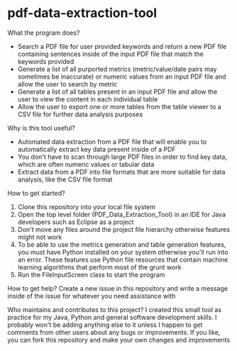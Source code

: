 # pdf-data-extraction-tool

What the program does?
- Search a PDF file for user provided keywords and return a new PDF file containing sentences inside of the input PDF file that match the keywords provided
- Generate a list of all purported metrics (metric/value/date pairs may sometimes be inaccurate) or numeric values from an input PDF file and allow the user to search by metric
- Generate a list of all tables present in an input PDF file and allow the user to view the content in each individual table
- Allow the user to export one or more tables from the table viewer to a CSV file for further data analysis purposes

Why is this tool useful?
- Automated data extraction from a PDF file that will enable you to automatically extract key data present inside of a PDF
- You don't have to scan through large PDF files in order to find key data, which are often numeric values or tabular data
- Extract data from a PDF into file formats that are more suitable for data analysis, like the CSV file format

How to get started?
1. Clone this repository into your local file system
2. Open the top level folder (PDF_Data_Extraction_Tool) in an IDE for Java developers such as Eclipse as a project
3. Don't move any files around the project file hierarchy otherwise features might not work
4. To be able to use the metrics generation and table generation features, you must have Python installed on your system otherwise you'll run into an error. These features use Python file resources that contain machine learning algorithms that perform most of the grunt work
5. Run the FileInputScreen class to start the program

How to get help?
Create a new issue in this repository and write a message inside of the issue for whatever you need assistance with

Who maintains and contributes to this project?
I created this small tool as practice for my Java, Python and general software development skills. I probably won't be adding anything else to it unless I happen to get comments from other users about any bugs or improvements. If you like, you can fork this repository and make your own changes and improvements
